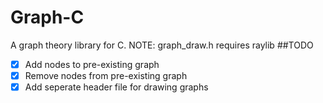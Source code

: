 # Graph-C
A graph theory library for C.
NOTE: graph_draw.h requires raylib
##TODO
- [X] Add nodes to pre-existing graph
- [X] Remove nodes from pre-existing graph
- [X] Add seperate header file for drawing graphs